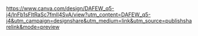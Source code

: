 https://www.canva.com/design/DAFEW_q5-j4/lnFb1sFItRaSc7fmlI4SvA/view?utm_content=DAFEW_q5-j4&utm_campaign=designshare&utm_medium=link&utm_source=publishsharelink&mode=preview
